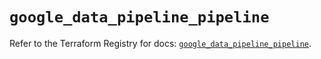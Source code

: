 # `google_data_pipeline_pipeline`

Refer to the Terraform Registry for docs: [`google_data_pipeline_pipeline`](https://registry.terraform.io/providers/hashicorp/google/5.28.0/docs/resources/data_pipeline_pipeline).
